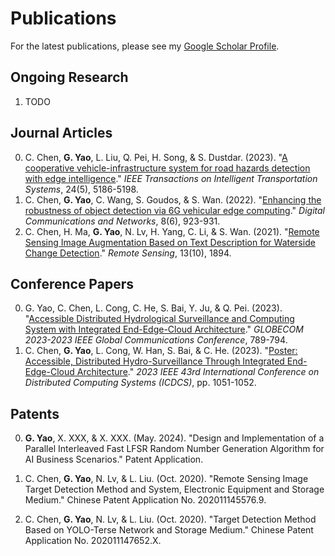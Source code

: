 # Publications

For the latest publications, please see my [Google Scholar Profile](https://scholar.google.com/citations?user=rEcKuZwAAAAJ).

## ​Ongoing Research

1. TODO

## Journal Articles

0. C. Chen, ​**G. Yao**, L. Liu, Q. Pei, H. Song, & S. Dustdar. (2023). "[A cooperative vehicle-infrastructure system for road hazards detection with edge intelligence](https://doi.org/10.1109/TITS.2023.3241251)." *IEEE Transactions on Intelligent Transportation Systems*, 24(5), 5186-5198.
0. C. Chen, ​**G. Yao**, C. Wang, S. Goudos, & S. Wan. (2022). "[Enhancing the robustness of object detection via 6G vehicular edge computing](https://doi.org/10.1016/j.dcan.2022.10.013)." *Digital Communications and Networks*, 8(6), 923-931.
0. C. Chen, H. Ma, ​**G. Yao**, N. Lv, H. Yang, C. Li, & S. Wan. (2021). "[Remote Sensing Image Augmentation Based on Text Description for Waterside Change Detection](https://doi.org/10.3390/rs13101894)." *Remote Sensing*, 13(10), 1894.

## ​Conference Papers

0. G. Yao, C. Chen, L. Cong, C. He, S. Bai, Y. Ju, & Q. Pei. (2023). "[Accessible Distributed Hydrological Surveillance and Computing System with Integrated End-Edge-Cloud Architecture](https://doi.org/10.1109/GLOBECOM54140.2023.10437161)." *GLOBECOM 2023-2023 IEEE Global Communications Conference*, 789-794.
0. C. Chen, ​**G. Yao**, L. Cong, W. Han, S. Bai, & C. He. (2023). "[Poster: Accessible, Distributed Hydro-Surveillance Through Integrated End-Edge-Cloud Architecture](https://doi.org/10.1109/ICDCS57875.2023.00142)." *2023 IEEE 43rd International Conference on Distributed Computing Systems (ICDCS)*, pp. 1051-1052.

## Patents

0. ​**G. Yao**, X. XXX, & X. XXX. (May. 2024). "Design and Implementation of a Parallel Interleaved Fast LFSR Random Number Generation Algorithm for AI Business Scenarios." Patent Application.

0. C. Chen, ​**G. Yao**, N. Lv, & L. Liu. (Oct. 2020). "Remote Sensing Image Target Detection Method and System, Electronic Equipment and Storage Medium." Chinese Patent Application No. 202011145576.9.

0. C. Chen, ​**G. Yao**, N. Lv, & L. Liu. (Oct. 2020). "Target Detection Method Based on YOLO-Terse Network and Storage Medium." Chinese Patent Application No. 202011147652.X.
